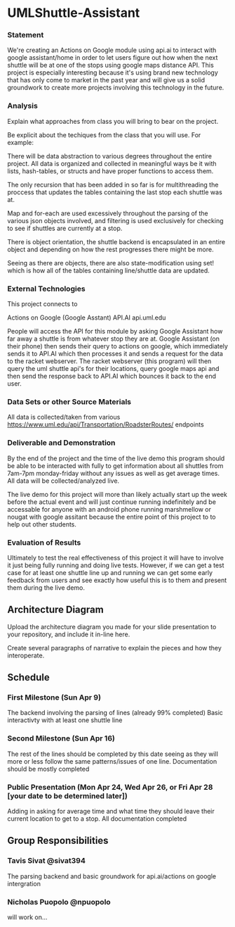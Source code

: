 # UMLShuttle-Assistant

### Statement
We're creating an Actions on Google module using api.ai to interact with google assistant/home in order to let users figure out how when the next shuttle will be at one of the stops using google maps distance API. This project is especially interesting because it's using brand new technology that has only come to market in the past year and will give us a solid groundwork to create more projects involving this technology in the future. 


### Analysis
Explain what approaches from class you will bring to bear on the project.

Be explicit about the techiques from the class that you will use. For example:

There will be data abstraction to various degrees throughout the entire project. All data is organized and collected in meaningful ways be it with lists, hash-tables, or structs and have proper functions to access them.

The only recursion that has been added in so far is for multithreading the proccess that updates the tables containing the last stop each shuttle was at. 

Map and for-each are used excessively throughout the parsing of the various json objects involved, and filtering is used exclusively for checking to see if shuttles are currently at a stop.

There is object orientation, the shuttle backend is encapsulated in an entire object and depending on how the rest progresses there might be more.

Seeing as there are objects, there are also state-modification using set! which is how all of the tables containing line/shuttle data are updated.


### External Technologies
This project connects to

Actions on Google (Google Asstant)
API.AI 
api.uml.edu

People will access the API for this module by asking Google Assistant how far away a shuttle is from whatever stop they are at. Google Assistant (on their phone) then sends their query to actions on google, which immediately sends it to API.AI which then processes it and sends a request for the data to the racket webserver. The racket webserver (this program) will then query the uml shuttle api's for their locations, query google maps api and then send the response back to API.AI which bounces it back to the end user.

### Data Sets or other Source Materials

All data is collected/taken from various https://www.uml.edu/api/Transportation/RoadsterRoutes/ endpoints 

### Deliverable and Demonstration

By the end of the project and the time of the live demo this program should be able to be interacted with fully to get information about all shuttles from 7am-7pm monday-friday without any issues as well as get average times. All data will be collected/analyzed live. 


The live demo for this project will more than likely actually start up the week before the actual event and will just continue running indefinitely and be accessable for anyone with an android phone running marshmellow or nougat with google assitant because the entire point of this project to to help out other students.

### Evaluation of Results
Ultimately to test the real effectiveness of this project it will have to involve it just being fully running and doing live tests. However, if we can get a test case for at least one shuttle line up and running we can get some early feedback from users and see exactly how useful this is to them and present them during the live demo. 

## Architecture Diagram
Upload the architecture diagram you made for your slide presentation to your repository, and include it in-line here.

Create several paragraphs of narrative to explain the pieces and how they interoperate.

## Schedule

### First Milestone (Sun Apr 9)
The backend involving the parsing of lines (already 99% completed)
Basic interactivty with at least one shuttle line 

### Second Milestone (Sun Apr 16)
The rest of the lines should be completed by this date seeing as they will more or less follow the same patterns/issues of one line. 
Documentation should be mostly completed

### Public Presentation (Mon Apr 24, Wed Apr 26, or Fri Apr 28 [your date to be determined later])
Adding in asking for average time and what time they should leave their current location to get to a stop.
All documentation completed 

## Group Responsibilities

### Tavis Sivat @sivat394
The parsing backend and basic groundwork for api.ai/actions on google intergration 

### Nicholas Puopolo @npuopolo
will work on...

